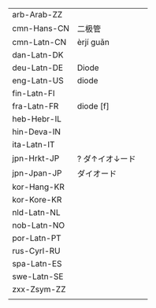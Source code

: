| | | |
|-|-|-|
| arb-Arab-ZZ |  |  |
| cmn-Hans-CN | 二极管 |  |
| cmn-Latn-CN | èrjí guǎn |  |
| dan-Latn-DK |  |  |
| deu-Latn-DE | Diode |  |
| eng-Latn-US | diode |  |
| fin-Latn-FI |  |  |
| fra-Latn-FR | diode [f] |  |
| heb-Hebr-IL |  |  |
| hin-Deva-IN |  |  |
| ita-Latn-IT |  |  |
| jpn-Hrkt-JP | ? ダ↑イオ↓ード |  |
| jpn-Jpan-JP | ダイオード |  |
| kor-Hang-KR |  |  |
| kor-Kore-KR |  |  |
| nld-Latn-NL |  |  |
| nob-Latn-NO |  |  |
| por-Latn-PT |  |  |
| rus-Cyrl-RU |  |  |
| spa-Latn-ES |  |  |
| swe-Latn-SE |  |  |
| zxx-Zsym-ZZ |  |  |
|  |  |  |
